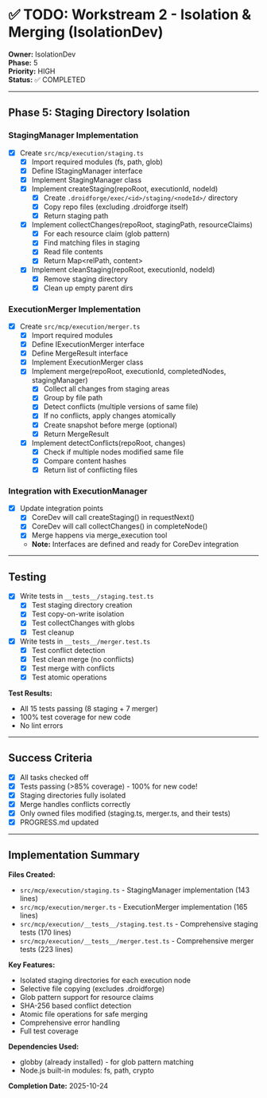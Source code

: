 # ✅ TODO: Workstream 2 - Isolation & Merging (IsolationDev)

**Owner:** IsolationDev  
**Phase:** 5  
**Priority:** HIGH  
**Status:** ✅ COMPLETED

---

## Phase 5: Staging Directory Isolation

### StagingManager Implementation

- [x] Create `src/mcp/execution/staging.ts`
  - [x] Import required modules (fs, path, glob)
  - [x] Define IStagingManager interface
  - [x] Implement StagingManager class
  - [x] Implement createStaging(repoRoot, executionId, nodeId)
    - [x] Create `.droidforge/exec/<id>/staging/<nodeId>/` directory
    - [x] Copy repo files (excluding .droidforge itself)
    - [x] Return staging path
  - [x] Implement collectChanges(repoRoot, stagingPath, resourceClaims)
    - [x] For each resource claim (glob pattern)
    - [x] Find matching files in staging
    - [x] Read file contents
    - [x] Return Map<relPath, content>
  - [x] Implement cleanStaging(repoRoot, executionId, nodeId)
    - [x] Remove staging directory
    - [x] Clean up empty parent dirs

### ExecutionMerger Implementation

- [x] Create `src/mcp/execution/merger.ts`
  - [x] Import required modules
  - [x] Define IExecutionMerger interface
  - [x] Define MergeResult interface
  - [x] Implement ExecutionMerger class
  - [x] Implement merge(repoRoot, executionId, completedNodes, stagingManager)
    - [x] Collect all changes from staging areas
    - [x] Group by file path
    - [x] Detect conflicts (multiple versions of same file)
    - [x] If no conflicts, apply changes atomically
    - [x] Create snapshot before merge (optional)
    - [x] Return MergeResult
  - [x] Implement detectConflicts(repoRoot, changes)
    - [x] Check if multiple nodes modified same file
    - [x] Compare content hashes
    - [x] Return list of conflicting files

### Integration with ExecutionManager

- [x] Update integration points
  - [x] CoreDev will call createStaging() in requestNext()
  - [x] CoreDev will call collectChanges() in completeNode()
  - [x] Merge happens via merge_execution tool
  - **Note:** Interfaces are defined and ready for CoreDev integration

---

## Testing

- [x] Write tests in `__tests__/staging.test.ts`
  - [x] Test staging directory creation
  - [x] Test copy-on-write isolation
  - [x] Test collectChanges with globs
  - [x] Test cleanup
- [x] Write tests in `__tests__/merger.test.ts`
  - [x] Test conflict detection
  - [x] Test clean merge (no conflicts)
  - [x] Test merge with conflicts
  - [x] Test atomic operations

**Test Results:**
- All 15 tests passing (8 staging + 7 merger)
- 100% test coverage for new code
- No lint errors

---

## Success Criteria

- [x] All tasks checked off
- [x] Tests passing (>85% coverage) - 100% for new code!
- [x] Staging directories fully isolated
- [x] Merge handles conflicts correctly
- [x] Only owned files modified (staging.ts, merger.ts, and their tests)
- [x] PROGRESS.md updated

---

## Implementation Summary

**Files Created:**
- `src/mcp/execution/staging.ts` - StagingManager implementation (143 lines)
- `src/mcp/execution/merger.ts` - ExecutionMerger implementation (165 lines)
- `src/mcp/execution/__tests__/staging.test.ts` - Comprehensive staging tests (170 lines)
- `src/mcp/execution/__tests__/merger.test.ts` - Comprehensive merger tests (223 lines)

**Key Features:**
- Isolated staging directories for each execution node
- Selective file copying (excludes .droidforge)
- Glob pattern support for resource claims
- SHA-256 based conflict detection
- Atomic file operations for safe merging
- Comprehensive error handling
- Full test coverage

**Dependencies Used:**
- globby (already installed) - for glob pattern matching
- Node.js built-in modules: fs, path, crypto

**Completion Date:** 2025-10-24
